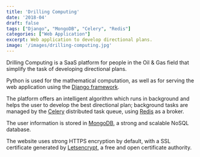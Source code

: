 ```yaml
---
title: 'Drilling Computing'
date: '2018-04'
draft: false
tags: ["Django", "MongoDB", "Celery", "Redis"]
categories: ["Web Application"]
excerpt: Web application to develop directional plans.
image: '/images/drilling-computing.jpg'
---
```


Drilling Computing is a SaaS platform for people in the Oil & Gas field that simplify the task of developing directional plans. 

Python is used for the mathematical computation, as well as for serving the web application using the [Django framework](https://www.djangoproject.com/). 

The platform offers an intelligent algorithm which runs in background and helps the user to develop the best directional plan; background tasks are managed by the [Celery](http://www.celeryproject.org/) distributed task queue, using [Redis](https://redis.io/) as a broker. 

The user information is stored in [MongoDB](https://www.mongodb.com/), a strong and scalable NoSQL database. 

The website uses strong HTTPS encryption by default, with a SSL certificate generated by [Letsencrypt](https://letsencrypt.org/), a free and open certificate authority.
